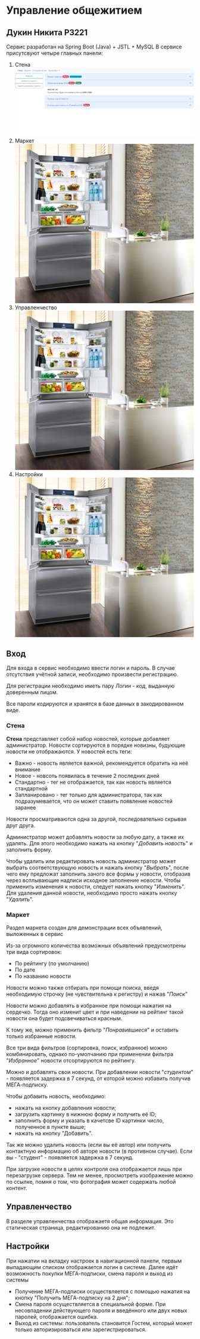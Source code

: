 # Управление общежитием

## Дукин Никита P3221

Сервис разработан на Spring Boot (Java) + JSTL + MySQL
В сервисе присутсвуют четыре главных панели:
1. Стена ![image](forReadme/2021-01-19_03-05-56.png)
2. Маркет ![image](2.jpg)
3. Управленчество ![image](2.jpg)
4. Настройки ![image](2.jpg)
## Вход
Для входа в сервис необходимо ввести логин и пароль.
В случае отсутствия учётной записи, необходимо произвести регистрацию.

Для регистрации необходимо иметь пару *Логин - код*, выданную доверенным лицом.

Все пароли кодируются и хранятся в базе данных в закодированном виде.

### Стена
**Стена** представляет собой набор новостей, которые добавляет администратор.
Новости сортируются в порядке новизны, будующие новости не отображаются. У новостей есть теги:
- Важно - новость является важной, рекомендуется обратить на неё внимание
- Новое - новсоть появилась в течение 2 последних дней
- Стандартно - тег не отображается, так как новость является стандартной
- Запланировано - тег только для администратора, так как подразумевается, что он может ставить появление новостей заранее


Новости просматриваются одна за другой, последовательно скрывая друг друга.


Администратор может добавлять новости за любую дату, а также их удалять.
Для этого необходимо нажать на кнопку "*Добавить новость*" и заполнить форму.


Чтобы удалить или редактировать новость администратор может выбрать соответствующую новость и нажать кнопку "*Выбрать*", после чего
ему предложат заполнить заного все формы у новости, отобразив через всплывающие надписи исходное заполнение новости. Чтобы применить изменения к новости, следует нажать кнопку "*Изменить*".
Для удаления данной новости, необходимо просто нажать кнопку "*Удалить*".


### Маркет
Раздел маркета создан для демонстрации всех объявлений, выложенных в сервис

Из-за огромного количества возможных объявлений предусмотрены три вида сортировок:
- По рейтингу (по умолчанию)
- По дате
- По названию новости

Новости можно также отбирать при помощи поиска, введя необходимую строчку (не чувствительна к регистру) и нажав "*Поиск*"

Новости можно добавлять в избранное при помощи нажатия на сердечко. Тогда оно изменит цвет и при наведении на рейтинг такой новости она будет подсвечиваться красным.

К тому же, можно применить фильтр "*Понравившиеся*" и оставить только избранные новости.

Все три вида фильтров (сортировка, поиск, избранное) можно комбинировать, однако по-умолчанию при применении фильтра "*Избранное*" новости отсортируются по рейтингу.

Можно и добавлять свои новости. При добавлении новости "*студентом*" - появляется задержка в 7 секунд, от которой можно избавить получив МЕГА-подписку.

Чтобы добавить новость, необходимо:
- нажать на кнопку добавления новости;
- загрузить картинку в нижнюю форму и получить её ID;
- заполнить форму и указать в качетсве ID картинки число, полученное в пункте выше;
- нажать на кнопку "Добавить".

Так же можно удалить новость (если вы её автор) или получить контактную информацию об авторе новости (в противном случае). Если вы - "студент" - появляется задержка в 7 секунд.

При загрузке новости в целях контроля она отображается лишь при перезагрузке сервера. Тем не менее, просмотреть изображение можно по ссылке, помня о том, что фотография может содержать любой контент.

## Управленчество
В разделе управленчества отображаетя общая информация. Это статическая страница, редактированию она не подлежит.

## Настройки

При нажатии на вкладку настроек в навигационной панели, первым выпадающим списком отображается логин в системе. Далее идёт возможность покупки МЕГА-подписки, смена пароля и выход из системы
- Получение МЕГА-подписки осуществляется с помощью нажатия на кнопку "Получить МЕГА-подписку на 2 дня";
- Смена пароля осуществляется в специальной форме. При несовпадении действующего пароля и введённого или двух новых паролей, отображается ошибка.
- Выход из системы: пользователь становится Гостем, который может только авторизироваться или зарегистрироваться.
